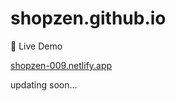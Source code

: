 # shopzen.github.io

🚀 Live Demo

[shopzen-009.netlify.app](https://shopzen-009.netlify.app)

updating soon...
